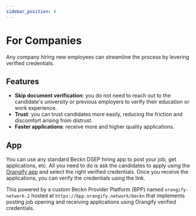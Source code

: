 ```yaml
---
sidebar_position: 4
---
```


# For Companies

Any company hiring new employees can streamline the process by levering verified credentials.

## Features

- **Skip document verification**: you do not need to reach out to the candidate's university or previous employers to verify their education or work experience.
- **Trust**: you can trust candidates more easily, reducing the friction and discomfort arising from distrust.
- **Faster applications**: receive more and higher quality applications.

## App

You can use any standard Beckn DSEP hiring app to post your job, get applications, etc. All you need to do is ask the candidates to apply using the [Orangify app](for-users.md) and select the right verified credentials. Once you receive the applications, you can verify the credentials using the link.

This powered by a custom Beckn Provider Platform (BPP) named `orangify-network-2` hosted at `https://bpp.orangify.network/beckn` that implements posting job opening and receiving applications using Orangify verified credentials.
